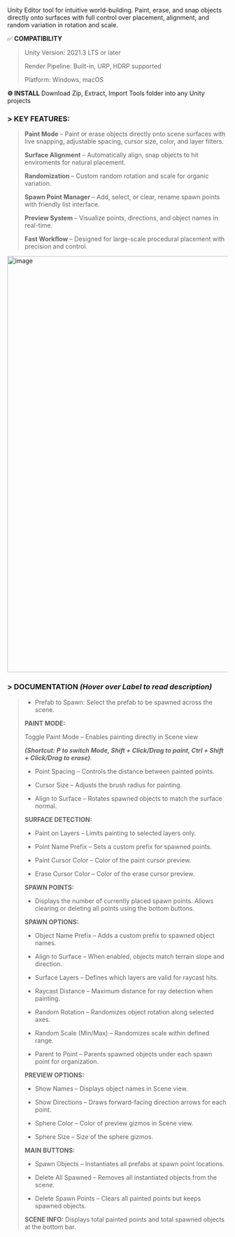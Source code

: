 Unity Editor tool for intuitive world-building. Paint, erase, and snap objects directly onto surfaces with full control over placement, alignment, and random variation in rotation and scale.

✅ **COMPATIBILITY** 

> Unity Version: 2021.3 LTS or later
> 
> Render Pipeline: Built-in, URP, HDRP supported
> 
> Platform: Windows, macOS

**⚙️ INSTALL** Download Zip, Extract, Import Tools folder into any Unity projects

### > **KEY FEATURES:**
> 
> **Paint Mode** – Paint or erase objects directly onto scene surfaces with live snapping, adjustable spacing, cursor size, color, and layer filters.
> 
> **Surface Alignment** – Automatically align, snap objects to hit enviroments for natural placement.
> 
> **Randomization** – Custom random rotation and scale for organic variation.
> 
> **Spawn Point Manager** – Add, select, or clear, rename spawn points with friendly list interface.
> 
> **Preview System** – Visualize points, directions, and object names in real-time.
> 
> **Fast Workflow** – Designed for large-scale procedural placement with precision and control.

<img width="1540" height="951" alt="image" src="https://github.com/user-attachments/assets/10befc54-ab9a-4a65-9726-8560af1dd012" />

### > **DOCUMENTATION** _(Hover over Label to read description)_
> 
>
> - Prefab to Spawn: Select the prefab to be spawned across the scene.
> 
> 
> **PAINT MODE:**
> 
> Toggle Paint Mode – Enables painting directly in Scene view
>
>_**(Shortcut: P to switch Mode, Shift + Click/Drag to paint, Ctrl + Shift + Click/Drag to erase)**._
> 
> - Point Spacing – Controls the distance between painted points.
> 
> - Cursor Size – Adjusts the brush radius for painting.
> 
> - Align to Surface – Rotates spawned objects to match the surface normal.
> 
> **SURFACE DETECTION:**
> 
> - Paint on Layers – Limits painting to selected layers only.
> 
> - Point Name Prefix – Sets a custom prefix for spawned points.
> 
> - Paint Cursor Color – Color of the paint cursor preview.
> 
> - Erase Cursor Color – Color of the erase cursor preview.
> 
> **SPAWN POINTS:**
> 
> - Displays the number of currently placed spawn points.
> Allows clearing or deleting all points using the bottom buttons.
> 
> **SPAWN OPTIONS:**
> 
> - Object Name Prefix – Adds a custom prefix to spawned object names.
> 
> - Align to Surface – When enabled, objects match terrain slope and direction.
> 
> - Surface Layers – Defines which layers are valid for raycast hits.
> 
> - Raycast Distance – Maximum distance for ray detection when painting.
> 
> - Random Rotation – Randomizes object rotation along selected axes.
> 
> - Random Scale (Min/Max) – Randomizes scale within defined range.
> 
> - Parent to Point – Parents spawned objects under each spawn point for organization.
> 
> **PREVIEW OPTIONS:**
> 
> - Show Names – Displays object names in Scene view.
> 
> - Show Directions – Draws forward-facing direction arrows for each point.
> 
> - Sphere Color – Color of preview gizmos in Scene view.
> 
> - Sphere Size – Size of the sphere gizmos.
> 
> **MAIN BUTTONS:**
> 
> - Spawn Objects – Instantiates all prefabs at spawn point locations.
> 
> - Delete All Spawned – Removes all instantiated objects from the scene.
> 
> - Delete Spawn Points – Clears all painted points but keeps spawned objects.
> 
> **SCENE INFO:** Displays total painted points and total spawned objects at the bottom bar.

